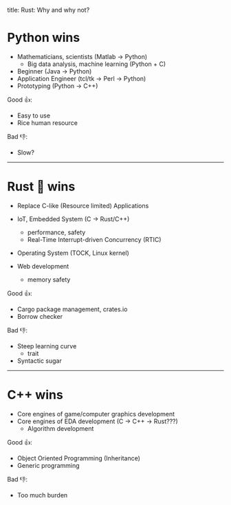 title: Rust: Why and why not?

# Python wins

- Mathematicians, scientists (Matlab -> Python)
  - Big data analysis, machine learning (Python + C)
- Beginner (Java -> Python)
- Application Engineer (tcl/tk -> Perl -> Python)
- Prototyping (Python -> C++)

Good 👍:

- Easy to use
- Rice human resource

Bad 👎:

- Slow?

---

# Rust 🦀 wins

- Replace C-like (Resource limited) Applications

- IoT, Embedded System (C -> Rust/C++)
  - performance, safety
  - Real-Time Interrupt-driven Concurrency (RTIC)
- Operating System (TOCK, Linux kernel)
- Web development
  - memory safety

Good 👍:

- Cargo package management, crates.io
- Borrow checker

Bad 👎:

- Steep learning curve
  - trait
- Syntactic sugar

---

# C++ wins

- Core engines of game/computer graphics development
- Core engines of EDA development (C -> C++ -> Rust???)
  - Algorithm development

Good 👍:

- Object Oriented Programming (Inheritance)
- Generic programming

Bad 👎:

- Too much burden

